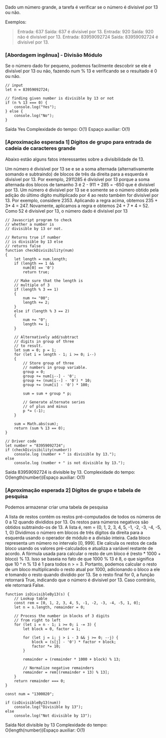 Dado um número grande, a tarefa é verificar se o número é divisível por 13 ou não.

Exemplos: 

> Entrada: 637
> Saída: 637 é divisível por 13.
> Entrada: 920
> Saída: 920 não é divisível por 13.
> Entrada: 83959092724
> Saída: 83959092724 é divisível por 13.

### [Abordagem ingênua] - Divisão Módulo

Se o número dado for pequeno, podemos facilmente descobrir se ele é divisível por 13 ou não, fazendo num % 13 e verificando se o resultado é 0 ou não.

```
// input
let n = 83959092724;

// finding given number is divisible by 13 or not
if (n % 13 === 0) {
    console.log("Yes");
} else {
    console.log("No");
}
```

Saída
Yes
Complexidade do tempo: O(1)
Espaço auxiliar: O(1)


### [Aproximação esperada 1] Dígitos de grupo para entrada de cadeia de caracteres grande

Abaixo estão alguns fatos interessantes sobre a divisibilidade de 13.

Um número é divisível por 13 se e se a soma alternada (alternativamente somando e subtraindo) de blocos de três da direita para a esquerda é divisível por 13. Por exemplo, 2911285 é divisível por 13 porque a soma alternada dos blocos de tamanho 3 é 2 - 911 + 285 = -650 que é divisível por 13.
Um número é divisível por 13 se e somente se o número obtido pela adição do último dígito multiplicado por 4 ao resto também for divisível por 13.
Por exemplo, considere 2353. Aplicando a regra acima, obtemos 235 + 3* 4 = 247. Novamente, aplicamos a regra e obtemos 24 + 7 * 4 = 52. Como 52 é divisível por 13, o número dado é divisível por 13

```
// Javascript program to check
// whether a number is
// divisible by 13 or not.

// Returns true if number
// is divisible by 13 else
// returns false
function checkDivisibility(num)
{
    let length = num.length;
    if (length == 1 &&
        num[0] == '0')
        return true;

    // Make sure that the length is 
    // multiple of 3
    if (length % 3 == 1)
    {
        num += "00";
        length += 2;
    }
    else if (length % 3 == 2)
    {
        num += "0";
        length += 1;
    }

    // Alternatively add/subtract
    // digits in group of three
    // to result.
    let sum = 0; p = 1;
    for (let i = length - 1; i >= 0; i--)
    {
        // Store group of three
        // numbers in group variable.
        group = 0;
        group += num[i--] - '0';
        group += (num[i--] - '0') * 10;
        group += (num[i] - '0') * 100;

        sum = sum + group * p;

        // Generate alternate series
        // of plus and minus
        p *= (-1);
    }
    
    sum = Math.abs(sum);
    return (sum % 13 == 0);
}

// Driver code
let number = "83959092724";
if (checkDivisibility(number))
    console.log (number + " is divisible by 13.");
else
    console.log (number + " is not divisible by 13.");
```

Saída
83959092724 is divisible by 13.
Complexidade do tempo: O(length(number))Espaço
auxiliar: O(1)

### [Aproximação esperada 2] Dígitos de grupo e tabela de pesquisa

Podemos armazenar criar uma tabela de pesquisa

A lista de restos contém os restos pré-computados de todos os números de 0 a 12 quando divididos por 13. Os restos para números negativos são obtidos subtraindo-os de 13. A lista é, rem = {0, 1, 2, 3, 4, 5, -1, -2, -3, -4, -5, 1, 0}
Dividimos o número em blocos de três dígitos da direita para a esquerda usando o operador de módulo e a divisão inteira. Cada bloco representa um número no intervalo [0, 999].
Ele calcula os restos de cada bloco usando os valores pré-calculados e atualiza a variável restante de acordo. A fórmula usada para calcular o resto de um bloco é (resto * 1000 + bloco) % 13. Isso se baseia no fato de que 1000 % 13 é 8, o que significa que 10 ^ n % 13 é 1 para todos n > = 3. Portanto, podemos calcular o resto de um bloco multiplicando o resto atual por 1000, adicionando o bloco a ele e tomando o resto quando dividido por 13.
Se o resto final for 0, a função retornará True, indicando que o número é divisível por 13. Caso contrário, ele retornará False.

```
function isDivisibleBy13(s) {
    // Lookup table
    const rem = [0, 1, 2, 3, 4, 5, -1, -2, -3, -4, -5, 1, 0];
    let n = s.length, remainder = 0;

    // Process the number in blocks of 3 digits
    // from right to left
    for (let i = n - 1; i >= 0; i -= 3) {
        let block = 0, factor = 1;

        for (let j = i; j > i - 3 && j >= 0; --j) {
            block = (s[j] - '0') * factor + block;
            factor *= 10;
        }

        remainder = (remainder * 1000 + block) % 13;
        
        // Normalize negative remainders
        remainder = rem[(remainder + 13) % 13];
    }
    return remainder === 0;
}

const num = "1300020";

if (isDivisibleBy13(num))
    console.log("Divisible by 13");
else
    console.log("Not divisible by 13");
```

Saída
Not divisible by 13
Complexidade do tempo: O(length(number))Espaço
auxiliar: O(1)
